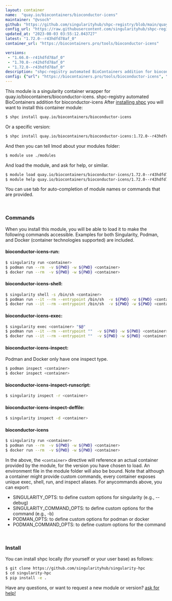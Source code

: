 ```yaml
---
layout: container
name:  "quay.io/biocontainers/bioconductor-icens"
maintainer: "@vsoch"
github: "https://github.com/singularityhub/shpc-registry/blob/main/quay.io/biocontainers/bioconductor-icens/container.yaml"
config_url: "https://raw.githubusercontent.com/singularityhub/shpc-registry/main/quay.io/biocontainers/bioconductor-icens/container.yaml"
updated_at: "2023-08-03 03:55:12.043727"
latest: "1.72.0--r43hdfd78af_0"
container_url: "https://biocontainers.pro/tools/bioconductor-icens"

versions:
 - "1.66.0--r41hdfd78af_0"
 - "1.70.0--r42hdfd78af_0"
 - "1.72.0--r43hdfd78af_0"
description: "shpc-registry automated BioContainers addition for bioconductor-icens"
config: {"url": "https://biocontainers.pro/tools/bioconductor-icens", "maintainer": "@vsoch", "description": "shpc-registry automated BioContainers addition for bioconductor-icens", "latest": {"1.72.0--r43hdfd78af_0": "sha256:87e3ed0391f27581c516cdf59f305bc7f4576f5c9cf49a5208db3884d33b5bf1"}, "tags": {"1.66.0--r41hdfd78af_0": "sha256:2229bbad90473854767686694d3bb49f3e2dd24c6e58dc8f506b1f298512b68c", "1.70.0--r42hdfd78af_0": "sha256:c3153b6e4454a2bd443cb714cc3f0999977e2f6451691311921fcf5e7730158e", "1.72.0--r43hdfd78af_0": "sha256:87e3ed0391f27581c516cdf59f305bc7f4576f5c9cf49a5208db3884d33b5bf1"}, "docker": "quay.io/biocontainers/bioconductor-icens"}
---
```


This module is a singularity container wrapper for quay.io/biocontainers/bioconductor-icens.
shpc-registry automated BioContainers addition for bioconductor-icens
After [installing shpc](#install) you will want to install this container module:


```bash
$ shpc install quay.io/biocontainers/bioconductor-icens
```

Or a specific version:

```bash
$ shpc install quay.io/biocontainers/bioconductor-icens:1.72.0--r43hdfd78af_0
```

And then you can tell lmod about your modules folder:

```bash
$ module use ./modules
```

And load the module, and ask for help, or similar.

```bash
$ module load quay.io/biocontainers/bioconductor-icens/1.72.0--r43hdfd78af_0
$ module help quay.io/biocontainers/bioconductor-icens/1.72.0--r43hdfd78af_0
```

You can use tab for auto-completion of module names or commands that are provided.

<br>

### Commands

When you install this module, you will be able to load it to make the following commands accessible.
Examples for both Singularity, Podman, and Docker (container technologies supported) are included.

#### bioconductor-icens-run:

```bash
$ singularity run <container>
$ podman run --rm  -v ${PWD} -w ${PWD} <container>
$ docker run --rm  -v ${PWD} -w ${PWD} <container>
```

#### bioconductor-icens-shell:

```bash
$ singularity shell -s /bin/sh <container>
$ podman run --it --rm --entrypoint /bin/sh  -v ${PWD} -w ${PWD} <container>
$ docker run --it --rm --entrypoint /bin/sh  -v ${PWD} -w ${PWD} <container>
```

#### bioconductor-icens-exec:

```bash
$ singularity exec <container> "$@"
$ podman run --it --rm --entrypoint ""  -v ${PWD} -w ${PWD} <container> "$@"
$ docker run --it --rm --entrypoint ""  -v ${PWD} -w ${PWD} <container> "$@"
```

#### bioconductor-icens-inspect:

Podman and Docker only have one inspect type.

```bash
$ podman inspect <container>
$ docker inspect <container>
```

#### bioconductor-icens-inspect-runscript:

```bash
$ singularity inspect -r <container>
```

#### bioconductor-icens-inspect-deffile:

```bash
$ singularity inspect -d <container>
```



#### bioconductor-icens

```bash
$ singularity run <container>
$ podman run --rm  -v ${PWD} -w ${PWD} <container>
$ docker run --rm  -v ${PWD} -w ${PWD} <container>
```


In the above, the `<container>` directive will reference an actual container provided
by the module, for the version you have chosen to load. An environment file in the
module folder will also be bound. Note that although a container
might provide custom commands, every container exposes unique exec, shell, run, and
inspect aliases. For anycommands above, you can export:

 - SINGULARITY_OPTS: to define custom options for singularity (e.g., --debug)
 - SINGULARITY_COMMAND_OPTS: to define custom options for the command (e.g., -b)
 - PODMAN_OPTS: to define custom options for podman or docker
 - PODMAN_COMMAND_OPTS: to define custom options for the command

<br>

### Install

You can install shpc locally (for yourself or your user base) as follows:

```bash
$ git clone https://github.com/singularityhub/singularity-hpc
$ cd singularity-hpc
$ pip install -e .
```

Have any questions, or want to request a new module or version? [ask for help!](https://github.com/singularityhub/singularity-hpc/issues)